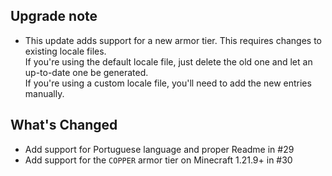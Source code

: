 ## Upgrade note

- This update adds support for a new armor tier. This requires changes to existing locale files.<br>
  If you're using the default locale file, just delete the old one and let an up-to-date one be generated.<br>
  If you're using a custom locale file, you'll need to add the new entries manually.

## What's Changed

- Add support for Portuguese language and proper Readme in #29
- Add support for the `COPPER` armor tier on Minecraft 1.21.9+ in #30
